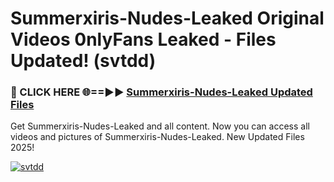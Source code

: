 # Summerxiris-Nudes-Leaked Original Videos 0nlyFans Leaked - Files Updated! (svtdd)

<h3>🔴 CLICK HERE 🌐==►► <a href="https://tinyurl.com/yc6ubb5a" rel="nofollow">Summerxiris-Nudes-Leaked Updated Files</a></h3>

Get Summerxiris-Nudes-Leaked and all content. Now you can access all videos and pictures of Summerxiris-Nudes-Leaked. New Updated Files 2025!

[![svtdd](https://i.imgur.com/7eu0CRL.gif)](https://tinyurl.com/yc6ubb5a)
